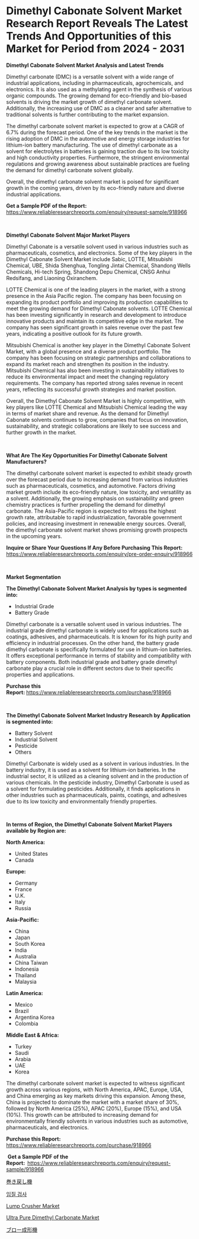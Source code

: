 <p><h1>Dimethyl Cabonate Solvent Market Research Report Reveals The Latest Trends And Opportunities of this Market for Period from 2024 - 2031</h1></p><p><strong>Dimethyl Cabonate Solvent Market Analysis and Latest Trends</strong></p>
<p><p>Dimethyl carbonate (DMC) is a versatile solvent with a wide range of industrial applications, including in pharmaceuticals, agrochemicals, and electronics. It is also used as a methylating agent in the synthesis of various organic compounds. The growing demand for eco-friendly and bio-based solvents is driving the market growth of dimethyl carbonate solvent. Additionally, the increasing use of DMC as a cleaner and safer alternative to traditional solvents is further contributing to the market expansion.</p><p>The dimethyl carbonate solvent market is expected to grow at a CAGR of 6.7% during the forecast period. One of the key trends in the market is the rising adoption of DMC in the automotive and energy storage industries for lithium-ion battery manufacturing. The use of dimethyl carbonate as a solvent for electrolytes in batteries is gaining traction due to its low toxicity and high conductivity properties. Furthermore, the stringent environmental regulations and growing awareness about sustainable practices are fueling the demand for dimethyl carbonate solvent globally.</p><p>Overall, the dimethyl carbonate solvent market is poised for significant growth in the coming years, driven by its eco-friendly nature and diverse industrial applications.</p></p>
<p><strong>Get a Sample PDF of the Report:&nbsp;</strong> <a href="https://www.reliableresearchreports.com/enquiry/request-sample/918966">https://www.reliableresearchreports.com/enquiry/request-sample/918966</a></p>
<p>&nbsp;</p>
<p><strong>Dimethyl Cabonate Solvent Major Market Players</strong></p>
<p><p>Dimethyl Cabonate is a versatile solvent used in various industries such as pharmaceuticals, cosmetics, and electronics. Some of the key players in the Dimethyl Cabonate Solvent Market include Sabic, LOTTE, Mitsubishi Chemical, UBE, Shida Shenghua, Tongling Jintai Chemical, Shandong Wells Chemicals, Hi-tech Spring, Shandong Depu Chemical, CNSG Anhui Redsifang, and Liaoning Oxiranchem.</p><p>LOTTE Chemical is one of the leading players in the market, with a strong presence in the Asia Pacific region. The company has been focusing on expanding its product portfolio and improving its production capabilities to meet the growing demand for Dimethyl Cabonate solvents. LOTTE Chemical has been investing significantly in research and development to introduce innovative products and maintain its competitive edge in the market. The company has seen significant growth in sales revenue over the past few years, indicating a positive outlook for its future growth.</p><p>Mitsubishi Chemical is another key player in the Dimethyl Cabonate Solvent Market, with a global presence and a diverse product portfolio. The company has been focusing on strategic partnerships and collaborations to expand its market reach and strengthen its position in the industry. Mitsubishi Chemical has also been investing in sustainability initiatives to reduce its environmental impact and meet the changing regulatory requirements. The company has reported strong sales revenue in recent years, reflecting its successful growth strategies and market position.</p><p>Overall, the Dimethyl Cabonate Solvent Market is highly competitive, with key players like LOTTE Chemical and Mitsubishi Chemical leading the way in terms of market share and revenue. As the demand for Dimethyl Cabonate solvents continues to grow, companies that focus on innovation, sustainability, and strategic collaborations are likely to see success and further growth in the market.</p></p>
<p>&nbsp;</p>
<p><strong>What Are The Key Opportunities For Dimethyl Cabonate Solvent Manufacturers?</strong></p>
<p><p>The dimethyl carbonate solvent market is expected to exhibit steady growth over the forecast period due to increasing demand from various industries such as pharmaceuticals, cosmetics, and automotive. Factors driving market growth include its eco-friendly nature, low toxicity, and versatility as a solvent. Additionally, the growing emphasis on sustainability and green chemistry practices is further propelling the demand for dimethyl carbonate. The Asia-Pacific region is expected to witness the highest growth rate, attributable to rapid industrialization, favorable government policies, and increasing investment in renewable energy sources. Overall, the dimethyl carbonate solvent market shows promising growth prospects in the upcoming years.</p></p>
<p><strong>Inquire or Share Your Questions If Any Before Purchasing This Report:</strong> <a href="https://www.reliableresearchreports.com/enquiry/pre-order-enquiry/918966">https://www.reliableresearchreports.com/enquiry/pre-order-enquiry/918966</a></p>
<p>&nbsp;</p>
<p><strong>Market Segmentation</strong></p>
<p><strong>The Dimethyl Cabonate Solvent Market Analysis by types is segmented into:</strong></p>
<p><ul><li>Industrial Grade</li><li>Battery Grade</li></ul></p>
<p><p>Dimethyl carbonate is a versatile solvent used in various industries. The industrial grade dimethyl carbonate is widely used for applications such as coatings, adhesives, and pharmaceuticals. It is known for its high purity and efficiency in industrial processes. On the other hand, the battery grade dimethyl carbonate is specifically formulated for use in lithium-ion batteries. It offers exceptional performance in terms of stability and compatibility with battery components. Both industrial grade and battery grade dimethyl carbonate play a crucial role in different sectors due to their specific properties and applications.</p></p>
<p><strong>Purchase this Report:&nbsp;</strong><a href="https://www.reliableresearchreports.com/purchase/918966">https://www.reliableresearchreports.com/purchase/918966</a></p>
<p>&nbsp;</p>
<p><strong>The Dimethyl Cabonate Solvent Market Industry Research by Application is segmented into:</strong></p>
<p><ul><li>Battery Solvent</li><li>Industrial Solvent</li><li>Pesticide</li><li>Others</li></ul></p>
<p><p>Dimethyl Carbonate is widely used as a solvent in various industries. In the battery industry, it is used as a solvent for lithium-ion batteries. In the industrial sector, it is utilized as a cleaning solvent and in the production of various chemicals. In the pesticide industry, Dimethyl Carbonate is used as a solvent for formulating pesticides. Additionally, it finds applications in other industries such as pharmaceuticals, paints, coatings, and adhesives due to its low toxicity and environmentally friendly properties.</p></p>
<p>&nbsp;</p>
<p><strong>In terms of Region, the Dimethyl Cabonate Solvent Market Players available by Region are:</strong></p>
<p>
    <p> <strong> North America: </strong>
        <ul>
            <li>United States</li>
            <li>Canada</li>
        </ul>
        </p> 
    <p> <strong> Europe: </strong>
        <ul>
            <li>Germany</li>
            <li>France</li>
            <li>U.K.</li>
            <li>Italy</li>
            <li>Russia</li>
        </ul>
        </p> 
    <p> <strong> Asia-Pacific: </strong>
        <ul>
            <li>China</li>
            <li>Japan</li>
            <li>South Korea</li>
            <li>India</li>
            <li>Australia</li>
            <li>China Taiwan</li>
            <li>Indonesia</li>
            <li>Thailand</li>
            <li>Malaysia</li>
        </ul>
        </p> 
    <p> <strong> Latin America: </strong>
        <ul>
            <li>Mexico</li>
            <li>Brazil</li>
            <li>Argentina Korea</li>
            <li>Colombia</li>
        </ul>
        </p> 
    <p> <strong> Middle East & Africa: </strong>
        <ul>
            <li>Turkey</li>
            <li>Saudi</li>
            <li>Arabia</li>
            <li>UAE</li>
            <li>Korea</li>
        </ul>
    </p>
    </p>
<p><p>The dimethyl carbonate solvent market is expected to witness significant growth across various regions, with North America, APAC, Europe, USA, and China emerging as key markets driving this expansion. Among these, China is projected to dominate the market with a market share of 30%, followed by North America (25%), APAC (20%), Europe (15%), and USA (10%). This growth can be attributed to increasing demand for environmentally friendly solvents in various industries such as automotive, pharmaceuticals, and electronics.</p></p>
<p><strong>Purchase this Report: </strong><a href="https://www.reliableresearchreports.com/purchase/918966">https://www.reliableresearchreports.com/purchase/918966</a></p>
<p>&nbsp;<strong>Get a Sample PDF of the Report:&nbsp;&nbsp;</strong><a href="https://www.reliableresearchreports.com/enquiry/request-sample/918966">https://www.reliableresearchreports.com/enquiry/request-sample/918966</a></p>
<p><strong></strong></p>
<p><p><a href="https://github.com/adcxff01450218/Market-Research-Report-List-1/blob/main/7394993194419.md">巻き戻し機</a></p><p><a href="https://github.com/trmesnao7959541/Market-Research-Report-List-1/blob/main/3207567194142.md">임질 검사</a></p><p><a href="https://issuu.com/reportprime-2/docs/lump-crusher-market-size-2030.pptx">Lump Crusher Market</a></p><p><a href="https://github.com/Whitneyboyettebo9kiw7yr13/Market-Research-Report-List-1/blob/main/ultra-pure-dimethyl-carbonate-market.md">Ultra Pure Dimethyl Carbonate Market</a></p><p><a href="https://github.com/xnljig2898992/Market-Research-Report-List-1/blob/main/5183359194418.md">ブロー成形機</a></p></p>